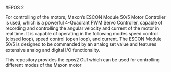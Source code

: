 #EPOS 2





For controlling of the motors, Maxon’s ESCON Module 50/5 Motor Controller is used, which is a powerful 4-Quadrant PWM Servo Controller, capable of recording and controlling the angular velocity and current of the motor in real time. 
It is capable of operating in the following modes 
speed control (closed loop), 
speed control (open loop), and 
current. 
The ESCON Module 50/5 is designed to be commanded by an analog set value and features extensive analog and digital I/O functionality.





This repository provides the epos2 GUI which can be used for controlling different modes of 
the Maxon motor